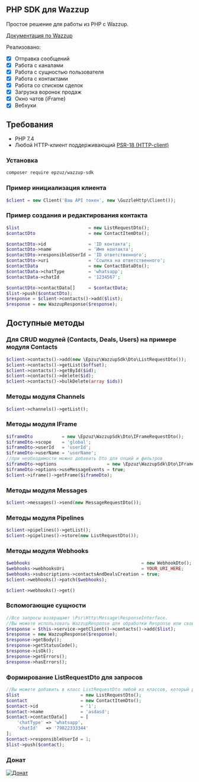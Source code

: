 ## PHP SDK для Wazzup
Простое решение для работы из PHP с Wazzup.

[Документация по Wazzup](https://wazzup24.ru/help/api-ru/)

Реализовано:
- [x] Отправка сообщений
- [x] Работа с каналами
- [x] Работа с сущностью пользователя
- [x] Работа с контактами
- [x] Работа со списком сделок
- [x] Загрузка воронок продаж
- [x] Окно чатов (iFrame)
- [x] Вебхуки

## Требования
- PHP 7.4
- Любой HTTP-клиент поддерживающий [PSR-18 (HTTP-client)](https://www.php-fig.org/psr/psr-18/)

### Установка
```bash
composer require epzuz/wazzup-sdk
```

### Пример инициализация клиента
```php
$client = new Client('Ваш API токен', new \GuzzleHttp\Client());
```

### Пример создания и редактирования контакта
```php
$list                          = new ListRequestDto();
$contactDto                    = new ContactItemDto();

$contactDto->id                = 'ID контакта';
$contactDto->name              = 'Имя контакта';
$contactDto->responsibleUserId = 'ID ответственного';
$contactDto->uri               = 'Ссылка на ответственного';
$contactData                   = new ContactDataDto();
$contactData->chatType         = 'whatsapp';
$contactData->chatId           = '1234567';

$contactDto->contactData[]     = $contactData;
$list->push($contactDto);
$response = $client->contacts()->add($list);
$response = new WazzupResponse($response);
```

## Доступные методы
### Для CRUD модулей (Contacts, Deals, Users) на примере модуля Contacts
```php
$client->contacts()->add(new \Epzuz\WazzupSdk\Dto\ListRequestDto());
$client->contacts()->getList($offset);
$client->contacts()->getById($id);
$client->contacts()->delete($id);
$client->contacts()->bulkDelete(array $ids))
```
### Методы модуля Channels
```php
$client->channels()->getList();
```

### Методы модуля IFrame
```php
$iframeDto           = new \Epzuz\WazzupSdk\Dto\IFrameRequestDto();
$iframeDto->scope    = 'global';
$iframeDto->userId   = 'userId';
$iframeDto->userName = 'userName';
//при необходимости можно добавить Dto для опций и фильтров
$iframeDto->options                   = new \Epzuz\WazzupSdk\Dto\IFrameOptionsDto();
$iframeDto->options->useMessageEvents = true;
$client->iframe()->getFrame($iframeDto);
```

### Методы модуля Messages
```php
$client->messages()->send(new MessageRequestDto());
```

### Методы модуля Pipelines
```php
$client->pipelines()->getList();
$client->pipelines()->store(new ListRequestDto());
```

### Методы модуля Webhooks
```php
$webhooks                                          = new WebhookDto();
$webhooks->webhooksUri                             = YOUR_URI_HERE;
$webhooks->subscriptions->contactsAndDealsCreation = true;
$client->webhooks()->patch($webhooks);

$client->webhooks()->get()
```

### Вспомогающие сущности
```php
//Все запросы возвращают \Psr\Http\Message\ResponseInterface.
//Вы можете использовать WazzupResponse для обработки Response или свой локальный обработчик
$response = $this->service->getClient()->contacts()->add($list);
$response = new WazzupResponse($response);
$response->getBody();
$response->getStatusCode();
$response->isOk();
$response->getErrors();
$response->hasErrors();
```

### Формирование ListRequestDto для запросов
```php
//Вы можете добавить в класс ListRequestDto любой из классов, который реализуют интерфейс WazzupItemDtoInterface
$list                       = new ListRequestDto();
$contact                    = new ContactItemDto();
$contact->id                = '1';
$contact->name              = 'asdasd';
$contact->contactData[]     = [
    'chatType' => 'whatsapp',
    'chatId'   => '79822333344'
];
$contact->responsibleUserId = 1;
$list->push($contact);
```

### Донат
[![Донат](https://sinicyn.ru/wp-content/uploads/2021/05/b00sty.png)](https://boosty.to/epzuz/donate)

